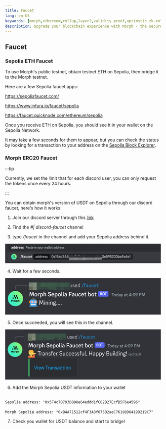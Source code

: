 ```yaml
---
title: Faucet
lang: en-US
keywords: [morph,ethereum,rollup,layer2,validity proof,optimstic zk-rollup]
description: Upgrade your blockchain experience with Morph - the secure decentralized, cost0efficient, and high-performing optimstic zk-rollup solution. Try it now!
---
```



## Faucet

### Sepolia ETH Faucet

To use Morph's public testnet, obtain testnet ETH on Sepolia, then bridge it to the Morph testnet.

Here are a few Sepolia faucet apps:

https://sepoliafaucet.com/

https://www.infura.io/faucet/sepolia

https://faucet.quicknode.com/ethereum/sepolia


Once you receive ETH on Sepolia, you should see it in your wallet on the Sepolia Network. 

It may take a few seconds for them to appear, but you can check the status by looking for a transaction to your address on the [Sepolia Block Explorer](https://sepolia.etherscan.io/).


### Morph ERC20 Faucet


:::tip

Currently, we set the limit that for each discord user, you can only request the tokens once every 24 hours.

:::

You can obtain morph's version of USDT on Sepolia through our discord faucet, here's how it works:

1. Join our discord server through this [link](https://discord.gg/f3Wh6ZK6XC)

2. Find the *#| discord-faucet* channel

3. type */faucet* in the channel and add your Sepolia address behind it.

![command](../../assets/docs/quick-start/faucet/command.png)

4. Wait for a few seconds.

![mining](../../assets/docs/quick-start/faucet/mining.png)

5. Once succeeded, you will see this in the channel.

![success](../../assets/docs/quick-start/faucet/success.png)

6.  Add the Morph Sepolia USDT information to your wallet

~~~

Sepolia address: "0x5F4c7D793D898e64eddd1fC82D27EcfB5F6e4596"

Morph Sepolia address: "0xB4A71512cf4F3A8f675D2aeC76198D6419D219C7"

~~~

7. Check you wallet for USDT balance and start to bridge!